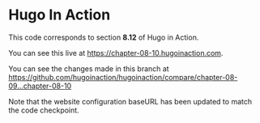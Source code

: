 Hugo In Action
===============

This code corresponds to section **8.12** of Hugo in Action.

You can see this live at https://chapter-08-10.hugoinaction.com.

You can see the changes made in this branch at https://github.com/hugoinaction/hugoinaction/compare/chapter-08-09...chapter-08-10

Note that the website configuration baseURL has been updated to match the code checkpoint.
